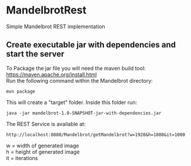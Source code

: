 # MandelbrotRest
Simple Mandelbrot REST implementation
## Create executable jar with dependencies and start the server
To Package the jar file you will need the maven build tool:  
https://maven.apache.org/install.html  
Run the following command within the Mandelbrot directory:

    mvn package

This will create a "target" folder. Inside this folder run:

    java -jar mandelbrot-1.0-SNAPSHOT-jar-with-dependencies.jar

The REST Service is available at:

    http://localhost:8080/Mandelbrot/getMandelbrot?w=1920&h=1080&it=1000

w = width of generated image  
h = height of generated image  
it = iterations
